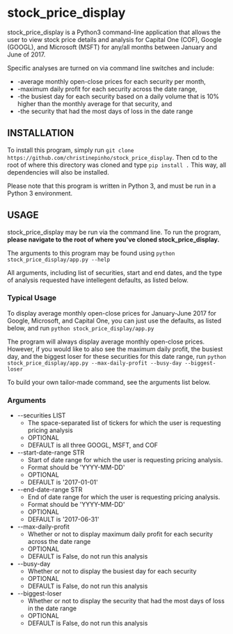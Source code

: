 # stock_price_display #

stock_price_display is a Python3 command-line application that allows the user to view stock price details
and analysis for Capital One (COF), Google (GOOGL), and Microsoft (MSFT) for any/all months between
January and June of 2017.

Specific analyses are turned on via command line switches and include:
* -average monthly open-close prices for each security per month,
* -maximum daily profit for each security across the date range,
* -the busiest day for each security based on a daily volume that is 10% higher than the monthly average
for that security, and
* -the security that had the most days of loss in the date range


## INSTALLATION ##

To install this program, simply run ```git clone https://github.com/christinepinho/stock_price_display```.
Then cd to the root of where this directory was cloned and type ```pip install .```  This way, all dependencies will also be installed.

Please note that this program is written in Python 3, and must be run in a Python 3 environment.


## USAGE ##

stock_price_display may be run via the command line. To run the program, **please navigate to the root 
of where you've cloned stock_price_display.**

The arguments to this program may be found using  ```python stock_price_display/app.py --help```

All arguments, including list of securities, start and end dates, and the type of analysis requested have
intellegent defaults, as listed below.

### Typical Usage ###
To display average monthly open-close prices for January-June 2017 for Google, Microsoft, and Capital One,
you can just use the defaults, as listed below, and run ```python stock_price_display/app.py```

The program will always display average monthly open-close prices. However, if you would like to also see the maximum daily profit, the busiest day, and the biggest loser for these securities for this date range, run 
```python stock_price_display/app.py --max-daily-profit --busy-day --biggest-loser```

To build your own tailor-made command, see the arguments list below.

### Arguments ###
* --securities LIST
    * The space-separated list of tickers for which the user is requesting pricing analysis
    * OPTIONAL
    * DEFAULT is all three GOOGL, MSFT, and COF
* --start-date-range STR
    * Start of date range for which the user is requesting pricing analysis.
    * Format should be 'YYYY-MM-DD'
    * OPTIONAL
    * DEFAULT is '2017-01-01'
* --end-date-range STR
    * End of date range for which the user is requesting pricing analysis.
    * Format should be 'YYYY-MM-DD'
    * OPTIONAL
    * DEFAULT is '2017-06-31'
* --max-daily-profit
    * Whether or not to display maximum daily profit for each security across the date range
    * OPTIONAL
    * DEFAULT is False, do not run this analysis
* --busy-day
    * Whether or not to display the busiest day for each security
    * OPTIONAL
    * DEFAULT is False, do not run this analysis
* --biggest-loser
    * Whether or not to display the security that had the most days of loss in the date range
    * OPTIONAL
    * DEFAULT is False, do not run this analysis
